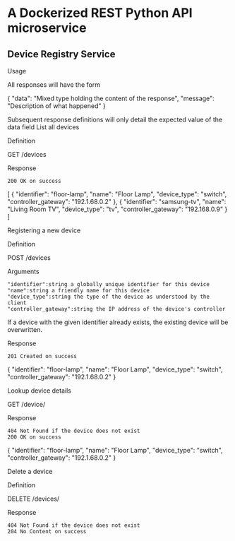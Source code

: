 <h1>A Dockerized REST Python API microservice</h1>
<h2>Device Registry Service</h2>
Usage

All responses will have the form

{
    "data": "Mixed type holding the content of the response",
    "message": "Description of what happened"
}

Subsequent response definitions will only detail the expected value of the data field
List all devices

Definition

GET /devices

Response

    200 OK on success

[
    {
        "identifier": "floor-lamp",
        "name": "Floor Lamp",
        "device_type": "switch",
        "controller_gateway": "192.1.68.0.2"
    },
    {
        "identifier": "samsung-tv",
        "name": "Living Room TV",
        "device_type": "tv",
        "controller_gateway": "192.168.0.9"
    }
]

Registering a new device

Definition

POST /devices

Arguments

    "identifier":string a globally unique identifier for this device
    "name":string a friendly name for this device
    "device_type":string the type of the device as understood by the client
    "controller_gateway":string the IP address of the device's controller

If a device with the given identifier already exists, the existing device will be overwritten.

Response

    201 Created on success

{
    "identifier": "floor-lamp",
    "name": "Floor Lamp",
    "device_type": "switch",
    "controller_gateway": "192.1.68.0.2"
}

Lookup device details

GET /device/<identifier>

Response

    404 Not Found if the device does not exist
    200 OK on success

{
    "identifier": "floor-lamp",
    "name": "Floor Lamp",
    "device_type": "switch",
    "controller_gateway": "192.1.68.0.2"
}

Delete a device

Definition

DELETE /devices/<identifier>

Response

    404 Not Found if the device does not exist
    204 No Content on success
